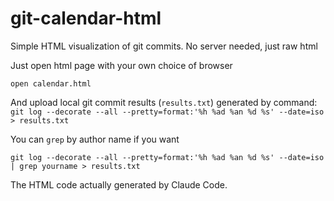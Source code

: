 # git-calendar-html
Simple HTML visualization of git commits. No server needed, just raw html

Just open html page with your own choice of browser

`open calendar.html`

And upload local git commit results (`results.txt`) generated by command:
`git log --decorate --all --pretty=format:'%h %ad %an %d %s' --date=iso > results.txt`

You can `grep` by author name if you want

`git log --decorate --all --pretty=format:'%h %ad %an %d %s' --date=iso | grep yourname > results.txt`

The HTML code actually generated by Claude Code.

